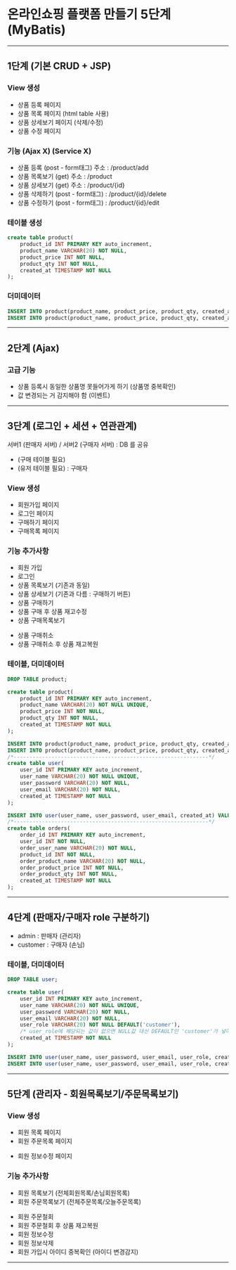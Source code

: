 # 온라인쇼핑 플랫폼 만들기 5단계 (MyBatis)

-----------------------------------------------------------------------------------------------------------
## 1단계 (기본 CRUD + JSP)

### View 생성
- 상품 등록 페이지
- 상품 목록 페이지 (html table 사용)
- 상품 상세보기 페이지 (삭제/수정)
- 상품 수정 페이지

### 기능 (Ajax X) (Service X)
- 상품 등록 (post - form태그) 주소 : /product/add
- 상품 목록보기 (get) 주소 : /product
- 상품 상세보기 (get) 주소 : /product/{id}
- 상품 삭제하기 (post - form태그) : /product/{id}/delete
- 상품 수정하기 (post - form태그) : /product/{id}/edit

### 테이블 생성
```sql
create table product(
    product_id INT PRIMARY KEY auto_increment,
    product_name VARCHAR(20) NOT NULL,
    product_price INT NOT NULL,
    product_qty INT NOT NULL,
    created_at TIMESTAMP NOT NULL
);
```

### 더미데이터
```sql
INSERT INTO product(product_name, product_price, product_qty, created_at) VALUES('바나나', 3000, 98, NOW());
INSERT INTO product(product_name, product_price, product_qty, created_at) VALUES('딸기', 2000, 100, NOW());
```

-----------------------------------------------------------------------------------------------------------
## 2단계 (Ajax)

### 고급 기능
- 상품 등록시 동일한 상품명 못들어가게 하기 (상품명 중복확인)
- 값 변경되는 거 감지해야 함 (이벤트)

-----------------------------------------------------------------------------------------------------------
## 3단계 (로그인 + 세션 + 연관관계)

서버1 (판매자 서버) / 서버2 (구매자 서버) : DB 를 공유

- (구매 테이블 필요)
- (유저 테이블 필요) : 구매자

### View 생성
- 회원가입 페이지
- 로그인 페이지
- 구매하기 페이지
- 구매목록 페이지

### 기능 추가사항
- 회원 가입
- 로그인
- 상품 목록보기 (기존과 동일)
- 상품 상세보기 (기존과 다름 : 구매하기 버튼)
- 상품 구매하기
- 상품 구매 후 상품 재고수정
- 상품 구매목록보기
+ 상품 구매취소
+ 상품 구매취소 후 상품 재고복원

### 테이블, 더미데이터
```sql
DROP TABLE product;

create table product(
    product_id INT PRIMARY KEY auto_increment,
    product_name VARCHAR(20) NOT NULL UNIQUE,
    product_price INT NOT NULL,
    product_qty INT NOT NULL,
    created_at TIMESTAMP NOT NULL
);

INSERT INTO product(product_name, product_price, product_qty, created_at) VALUES('바나나', 3000, 98, NOW());
INSERT INTO product(product_name, product_price, product_qty, created_at) VALUES('딸기', 2000, 100, NOW());
/*--------------------------------------------------------------*/
create table user(
    user_id INT PRIMARY KEY auto_increment,
    user_name VARCHAR(20) NOT NULL UNIQUE,
    user_password VARCHAR(20) NOT NULL,
    user_email VARCHAR(20) NOT NULL,
    created_at TIMESTAMP NOT NULL
);

INSERT INTO user(user_name, user_password, user_email, created_at) VALUES('user', '0000', 'user@email.com', NOW());
/*--------------------------------------------------------------*/
create table orders(
    order_id INT PRIMARY KEY auto_increment,
    user_id INT NOT NULL,
    order_user_name VARCHAR(20) NOT NULL,
    product_id INT NOT NULL,
    order_product_name VARCHAR(20) NOT NULL,
    order_product_price INT NOT NULL,
    order_product_qty INT NOT NULL,
    created_at TIMESTAMP NOT NULL
);
```

-----------------------------------------------------------------------------------------------------------
## 4단계 (판매자/구매자 role 구분하기)

- admin : 판매자 (관리자)
- customer : 구매자 (손님)

### 테이블, 더미데이터
```sql
DROP TABLE user;

create table user(
    user_id INT PRIMARY KEY auto_increment,
    user_name VARCHAR(20) NOT NULL UNIQUE,
    user_password VARCHAR(20) NOT NULL,
    user_email VARCHAR(20) NOT NULL,
    user_role VARCHAR(20) NOT NULL DEFAULT('customer'),
    /* user_role에 해당되는 값이 없으면 NULL값 대신 DEFAULT인 'customer'가 넣어짐!*/
    created_at TIMESTAMP NOT NULL
);

INSERT INTO user(user_name, user_password, user_email, user_role, created_at) VALUES('admin', '0000', 'admin@email.com', 'admin', NOW());
INSERT INTO user(user_name, user_password, user_email, user_role, created_at) VALUES('customer', '0000', 'customer@email.com', 'customer', NOW());
```

-----------------------------------------------------------------------------------------------------------
## 5단계 (관리자 - 회원목록보기/주문목록보기)

### View 생성
- 회원 목록 페이지
- 회원 주문목록 페이지
+ 회원 정보수정 페이지

### 기능 추가사항
- 회원 목록보기 (전체회원목록/손님회원목록)
- 회원 주문목록보기 (전체주문목록/오늘주문목록)
+ 회원 주문철회
+ 회원 주문철회 후 상품 재고복원
+ 회원 정보수정
+ 회원 정보삭제
+ 회원 가입시 아이디 중복확인 (아이디 변경감지)

-----------------------------------------------------------------------------------------------------------